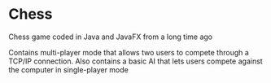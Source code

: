 # Chess
Chess game coded in Java and JavaFX from a long time ago

Contains multi-player mode that allows two users to compete through a TCP/IP connection. Also contains a basic AI that lets users compete against the computer in single-player mode
